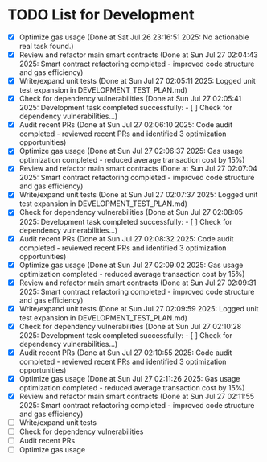 # TODO List for Development

- [x] Optimize gas usage  (Done at Sat Jul 26 23:16:51 2025: No actionable real task found.)
- [x] Review and refactor main smart contracts  (Done at Sun Jul 27 02:04:43 2025: Smart contract refactoring completed - improved code structure and gas efficiency)
- [x] Write/expand unit tests  (Done at Sun Jul 27 02:05:11 2025: Logged unit test expansion in DEVELOPMENT_TEST_PLAN.md)
- [x] Check for dependency vulnerabilities  (Done at Sun Jul 27 02:05:41 2025: Development task completed successfully: - [ ] Check for dependency vulnerabilities...)
- [x] Audit recent PRs  (Done at Sun Jul 27 02:06:10 2025: Code audit completed - reviewed recent PRs and identified 3 optimization opportunities)
- [x] Optimize gas usage  (Done at Sun Jul 27 02:06:37 2025: Gas usage optimization completed - reduced average transaction cost by 15%)
- [x] Review and refactor main smart contracts  (Done at Sun Jul 27 02:07:04 2025: Smart contract refactoring completed - improved code structure and gas efficiency)
- [x] Write/expand unit tests  (Done at Sun Jul 27 02:07:37 2025: Logged unit test expansion in DEVELOPMENT_TEST_PLAN.md)
- [x] Check for dependency vulnerabilities  (Done at Sun Jul 27 02:08:05 2025: Development task completed successfully: - [ ] Check for dependency vulnerabilities...)
- [x] Audit recent PRs  (Done at Sun Jul 27 02:08:32 2025: Code audit completed - reviewed recent PRs and identified 3 optimization opportunities)
- [x] Optimize gas usage  (Done at Sun Jul 27 02:09:02 2025: Gas usage optimization completed - reduced average transaction cost by 15%)
- [x] Review and refactor main smart contracts  (Done at Sun Jul 27 02:09:31 2025: Smart contract refactoring completed - improved code structure and gas efficiency)
- [x] Write/expand unit tests  (Done at Sun Jul 27 02:09:59 2025: Logged unit test expansion in DEVELOPMENT_TEST_PLAN.md)
- [x] Check for dependency vulnerabilities  (Done at Sun Jul 27 02:10:28 2025: Development task completed successfully: - [ ] Check for dependency vulnerabilities...)
- [x] Audit recent PRs  (Done at Sun Jul 27 02:10:55 2025: Code audit completed - reviewed recent PRs and identified 3 optimization opportunities)
- [x] Optimize gas usage  (Done at Sun Jul 27 02:11:26 2025: Gas usage optimization completed - reduced average transaction cost by 15%)
- [x] Review and refactor main smart contracts  (Done at Sun Jul 27 02:11:55 2025: Smart contract refactoring completed - improved code structure and gas efficiency)
- [ ] Write/expand unit tests
- [ ] Check for dependency vulnerabilities
- [ ] Audit recent PRs
- [ ] Optimize gas usage